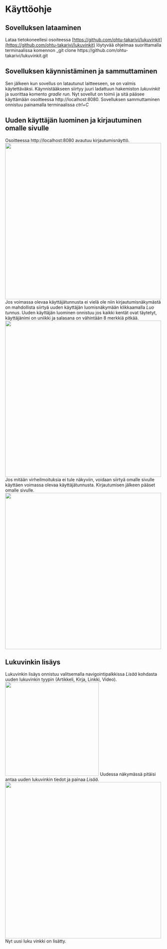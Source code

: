 # Käyttöohje  
## Sovelluksen lataaminen 
Lataa tietokoneellesi osoiteessa [https://github.com/ohtu-takarivi/lukuvinkit](https://github.com/ohtu-takarivi/lukuvinkit) löytyvää ohjelmaa suorittamalla terminaalissa komennon _git clone https://<i></i>github.com/ohtu-takarivi/lukuvinkit.git    
## Sovelluksen käynnistäminen ja sammuttaminen  
Sen jälkeen kun sovellus on latautunut laitteeseen, se on valmis käytettäväksi. Käynnistääkseen siirtyy juuri ladattuun hakemiston _lukuvinkit_ ja suorittaa komento _gradle run_. Nyt sovellut on toimii ja sitä pääsee käyttämään osoitteessa http://localhost:8080. Sovelluksen sammuttaminen onnistuu painamalla terminaalissa _ctrl+C_  
## Uuden käyttäjän luominen ja kirjautuminen omalle sivulle  
Osoitteessa http://localhost:8080 avautuu kirjautumisnäyttö. 
<img src="https://github.com/ohtu-takarivi/lukuvinkit/blob/master/Documentation/pictures/loginScreen.png" width="500">  
Jos voimassa olevaa käyttäjätunnusta ei vielä ole niin kirjautumisnäkymästä on mahdollista siirtyä uuden käyttäjän luomisnäkymään klikkaamalla _Luo tunnus_. Uuden käyttäjän luominen onnistuu jos kaikki kentät ovat täytetyt, käyttäjänimi on uniikki ja salasana on vähintään 8 merkkiä pitkää.
<img src="https://github.com/ohtu-takarivi/lukuvinkit/blob/master/Documentation/pictures/newUserRegistration.png" width="500"> 
Jos mitään virheilmoituksia ei tule näkyviin, voidaan siirtyä omalle sivulle käyttäen voimassa olevaa käyttäjätunnusta. Kirjautumisen jälkeen pääset omalle sivulle.
<img src="https://github.com/ohtu-takarivi/lukuvinkit/blob/master/Documentation/pictures/userMainPage.png" width="500"> 
## Lukuvinkin lisäys  
Lukuvinkin lisäys onnistuu valitsemalla navigointipalkkissa _Lisää_ kohdasta uuden lukuvinkin tyypin (Artikkeli, Kirja, Linkki, Video).
<img src="https://github.com/ohtu-takarivi/lukuvinkit/blob/master/Documentation/pictures/newTip.png" width="300"> 
Uudessa näkymässä pitäisi antaa uuden lukuvinkin tiedot ja painaa _Lisää_.
<img src="https://github.com/ohtu-takarivi/lukuvinkit/blob/master/Documentation/pictures/newBook.png" width="500"> 
Nyt uusi luku vinkki on lisätty.


